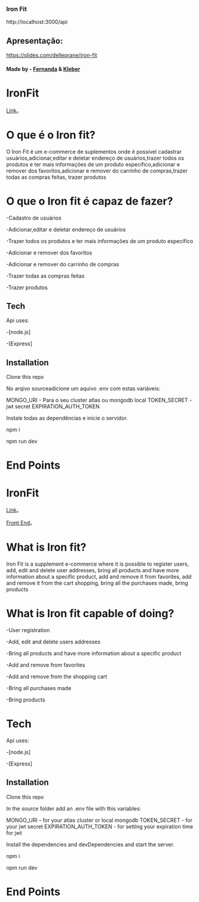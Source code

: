 ### Iron Fit

http://localhost:3000/api


## Apresentação:

https://slides.com/delleprane/iron-fit

#### Made by - [Fernanda](https://www.linkedin.com/in/fernanda-delleprane/") & [Kleber](https://www.linkedin.com/in/bastoskp/")

# IronFit
[Link](http://localhost/)。
# O que é o Iron fit?
 O Iron Fit é um e-commerce de suplementos onde é possível cadastrar usuários,adicionar,editar e deletar endereço de usuários,trazer todos os produtos e ter mais informações de um produto específico,adicionar e remover dos favoritos,adicionar e remover do carrinho de compras,trazer todas as compras feitas, trazer produtos

# O que o Iron fit é capaz de fazer?
-Cadastro de usuários

-Adicionar,editar e deletar endereço de usuários

-Trazer todos os produtos e ter mais informações de um produto específico

-Adicionar e remover dos favoritos

-Adicionar e remover do carrinho de compras

-Trazer todas as compras feitas

-Trazer produtos


## Tech

 Api uses:

-[node.js]

-[Express]


## Installation

Clone this repo

No arqivo sourceadicione um aquivo .env com estas variáveis:

MONGO_URI - Para o seu cluster atlas ou mongodb local TOKEN_SECRET -  jwt secret EXPIRATION_AUTH_TOKEN 

Instale todas as dependências e inicie o servidor.

npm i

npm run dev

# End Points


# IronFit
[Link](http://localhost/)。

[Front End](http://localhost/)。

# What is Iron fit?
 Iron Fit is a supplement e-commerce where it is possible to register users, add, edit and delete user addresses, bring all products and have more information about a specific product, add and remove it from favorites, add and remove it from the cart shopping, bring all the purchases made, bring products

# What is Iron fit capable of doing?
-User registration

-Add, edit and delete users addresses

-Bring all products and have more information about a specific product

-Add and remove from favorites

-Add and remove from the shopping cart

-Bring all purchases made

-Bring products

# Tech

 Api uses:

-[node.js]

-[Express]


## Installation

Clone this repo

In the source folder add an .env file with this variables:

MONGO_URI - for your atlas cluster or local mongodb TOKEN_SECRET - for your jwt secret EXPIRATION_AUTH_TOKEN - for setting your expiration time for jwt

Install the dependencies and devDependencies and start the server.

npm i

npm run dev

# End Points



